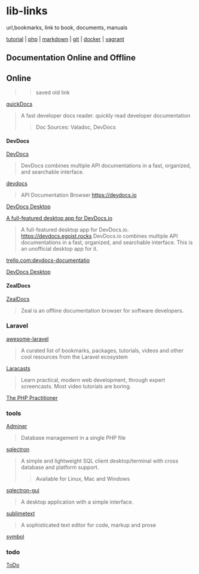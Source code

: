 # lib-links
url,bookmarks, link to book, documents, manuals

[tutorial](man/tutorial.md) | [php](man/php.md) | [markdown](man/markdown.md) | [git](man/git.md) |
[docker](man/docker.md) | [vagrant](man/todo.md#vagrant)

## Documentation Online and Offline
## Online
>> saved old link

[quickDocs](https://github.com/mdh34/quickDocs)
> A fast developer docs reader. quickly read developer documentation
>> Doc Sources: Valadoc, DevDocs

#### DevDocs

[DevDocs](https://devdocs.io/)
> DevDocs combines
> multiple API documentations
> in a fast, organized, and searchable interface.

[devdocs](https://github.com/freeCodeCamp/devdocs)
> API Documentation Browser https://devdocs.io

[DevDocs Desktop](https://devdocs.egoist.rocks/)

[A full-featured desktop app for DevDocs.io](https://github.com/egoist/devdocs-desktop)
> A full-featured desktop app for DevDocs.io. https://devdocs.egoist.rocks
> DevDocs.io combines multiple API documentations in a fast, organized, and searchable interface.
> This is an unofficial desktop app for it.

[trello.com:devdocs-documentatio](https://trello.com/b/6BmTulfx/devdocs-documentation)

[DevDocs Desktop](https://devdocs.egoist.moe/)

#### ZealDocs

[ZealDocs](https://zealdocs.org/)
> Zeal is an offline documentation browser for software developers.


### Laravel 

[awesome-laravel](https://github.com/chiraggude/awesome-laravel)
> A curated list of bookmarks, packages, tutorials, videos
> and other cool resources from the Laravel ecosystem 

[Laracasts](https://laracasts.com)
> Learn practical, modern web development, through expert screencasts.
> Most video tutorials are boring.

[The PHP Practitioner](https://laracasts.com/series/php-for-beginners)


### tools

[Adminer](https://www.adminer.org/en/)
> Database management in a single PHP file

[sqlectron](https://sqlectron.github.io/)
> A simple and lightweight SQL client desktop/terminal
> with cross database and platform support.
>> Available for Linux, Mac and Windows

[sqlectron-gui](https://github.com/sqlectron/sqlectron-gui/releases)
> A desktop application with a simple interface.

[sublimetext](https://www.sublimetext.com/)
> A sophisticated text editor for code, markup and prose

[symbol](./man/symbol.md)

### todo

[ToDo](man/todo.md)
